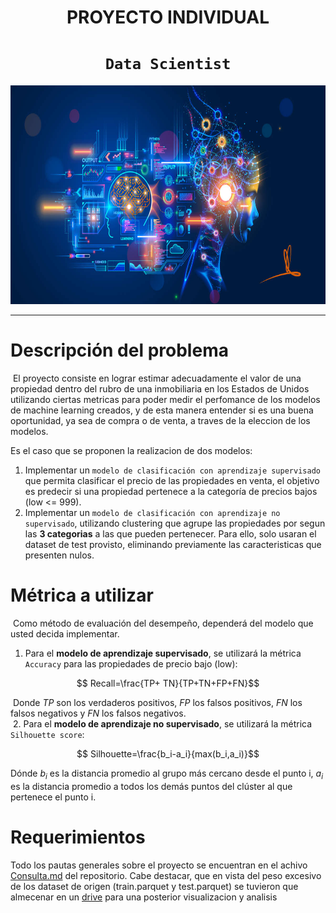 # <h1 align=center> **PROYECTO INDIVIDUAL** </h1>

# <h1 align=center>**`Data Scientist`**</h1>

<p align="center">
<img src=".\_src\assets\machine_learning.jpg"  height=350>
</p>
  

<hr>  

# Descripción del problema
​
El proyecto consiste en lograr estimar adecuadamente el valor de una propiedad dentro del rubro de una inmobiliaria en los Estados de Unidos utilizando ciertas metricas para poder medir el perfomance de los modelos de machine learning creados, y de esta manera  entender si es una buena oportunidad, ya sea de compra o de venta, a traves de la eleccion de los modelos.

​Es el caso que se proponen  la realizacion de dos modelos:
​
1. Implementar un `modelo de clasificación con aprendizaje supervisado` que permita clasificar el precio de las propiedades en venta, el objetivo es predecir si una propiedad pertenece a la categoría de precios bajos (low <= 999). 
​
2. Implementar un `modelo de clasificación con aprendizaje no supervisado`, utilizando clustering que agrupe las propiedades por segun las **3 categorias** a las que pueden pertenecer. Para ello, solo usaran el dataset de test provisto, eliminando previamente las caracteristicas que presenten nulos.
​
​
# Métrica a utilizar
​
Como método de evaluación del desempeño, dependerá del modelo que usted decida implementar.
​
1. Para el **modelo de aprendizaje supervisado**, se utilizará la métrica `Accuracy` para las propiedades de precio bajo (low):

$$ Recall=\frac{TP+ TN}{TP+TN+FP+FN}$$

​
Donde $TP$ son los verdaderos positivos, $FP$ los falsos positivos, $FN$ los falsos negativos y $FN$ los falsos negativos. </br>
​
2. Para el **modelo de aprendizaje no supervisado**, se utilizará la métrica `Silhouette score`:

$$ Silhouette=\frac{b_i-a_i}{max(b_i,a_i)}$$

Dónde $b_i$ es la distancia promedio al grupo más cercano desde el punto i, $a_i$ es la distancia promedio a todos los demás puntos del clúster al que pertenece el punto i. 




# Requerimientos

Todo los pautas generales sobre el proyecto se encuentran en el achivo <a href="https://github.com/aylinv94/Datathon/blob/main/Consulta.md">Consulta.md</a> </strong> del repositorio. Cabe destacar, que en vista del peso excesivo de los dataset de origen (train.parquet y test.parquet) se tuvieron que almecenar en un <a href="https://github.com/aylinv94/Datathon/blob/main/Consulta.md">drive</a> </strong> para una posterior visualizacion y analisis
